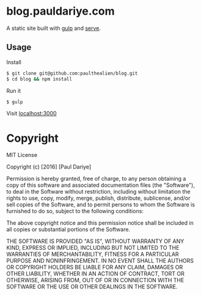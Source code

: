 # blog.pauldariye.com

A static site built with [gulp](http://gulpjs.com/) and
[serve](https://github.com/zeit/serve).


## Usage

Install

```bash
$ git clone git@github.com:paulthealien/blog.git
$ cd blog && npm install 
```

Run it

```bash
$ gulp
```

Visit [localhost:3000](localhost:3000)

# Copyright

MIT License

Copyright (c) [2016] [Paul Dariye]

Permission is hereby granted, free of charge, to any person obtaining a copy
of this software and associated documentation files (the "Software"), to deal
in the Software without restriction, including without limitation the rights
to use, copy, modify, merge, publish, distribute, sublicense, and/or sell
copies of the Software, and to permit persons to whom the Software is
furnished to do so, subject to the following conditions:

The above copyright notice and this permission notice shall be included in all
copies or substantial portions of the Software.

THE SOFTWARE IS PROVIDED "AS IS", WITHOUT WARRANTY OF ANY KIND, EXPRESS OR
IMPLIED, INCLUDING BUT NOT LIMITED TO THE WARRANTIES OF MERCHANTABILITY,
FITNESS FOR A PARTICULAR PURPOSE AND NONINFRINGEMENT. IN NO EVENT SHALL THE
AUTHORS OR COPYRIGHT HOLDERS BE LIABLE FOR ANY CLAIM, DAMAGES OR OTHER
LIABILITY, WHETHER IN AN ACTION OF CONTRACT, TORT OR OTHERWISE, ARISING FROM,
OUT OF OR IN CONNECTION WITH THE SOFTWARE OR THE USE OR OTHER DEALINGS IN THE
SOFTWARE.
